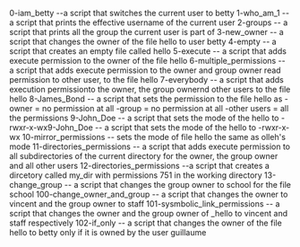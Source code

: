 0-iam_betty --a script that switches the current user to betty
1-who_am_1 -- a script that prints the effective username of the current user
2-groups --  a script that prints all the group the current user is part of
3-new_owner -- a script that changes the owner of the file hello to user betty
4-empty -- a script that creates an empty file called hello
5-execute -- a script that adds execute permission to the owner of the file hello
6-multiple_permissions -- a script that adds execute permission to the owner and group owner read permission to other user, to the file hello
7-everybody -- a script that adds execution permissionto the owner, the group ownernd other users to the file hello
8-James_Bond -- a script that sets the permission to the file hello as -owner = no permission at all
                                                                       -group = no permission at all
                                                                       -other users = all the permissions
9-John_Doe -- a script that sets the mode of the hello to -rwxr-x-wx9-John_Doe -- a script that sets the mode of the hello to -rwxr-x-wx
10-mirror_permissions -- sets the mode of file hello the same as olleh's mode
11-directories_permissions -- a script that adds execute permission to all subdirectories of the current directory for the owner, the group owner and all other users 
12-directories_permissions --a script that creates a dircetory called my_dir with permissions 751 in the working directory
13-change_group -- a script that changes the group owner to school for the file school
100-change_owner_and_group -- a script that changes the owner to vincent and the group owner to staff
101-sysmbolic_link_permissions -- a script that changes the owner and the group owner of _hello to vincent and staff respectively
102-if_only -- a script that changes the owner of the file hello to betty only if it is owned by the user guillaume
